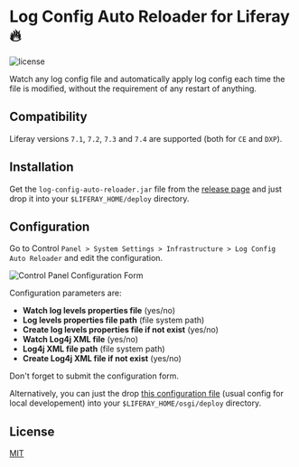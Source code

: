 # Log Config Auto Reloader for Liferay 🔥

![license](https://img.shields.io/github/license/slemarchand/lfr-log-config-auto-reloader?style=flat-square)

Watch any log config file and automatically apply log config each time the file is modified, without the requirement of any restart of anything.

## Compatibility

Liferay versions `7.1`, `7.2`, `7.3` and `7.4` are supported (both for `CE` and `DXP`).

## Installation

Get the `log-config-auto-reloader.jar` file from the [release page](https://github.com/slemarchand/lfr-log-config-auto-reloader/releases) and just drop it into your `$LIFERAY_HOME/deploy` directory.

## Configuration

Go to Control `Panel > System Settings > Infrastructure > Log Config Auto Reloader` and edit the configuration.

![Control Panel Configuration Form](doc/control_panel_screenshot.png) 

Configuration parameters are:
* **Watch log levels properties file** (yes/no)
* **Log levels properties file path** (file system path)
* **Create log levels properties file if not exist** (yes/no)
* **Watch Log4j XML file** (yes/no)
* **Log4j XML file path** (file system path)
* **Create Log4j XML file if not exist** (yes/no)

Don't forget to submit the configuration form.

Alternatively, you can just the drop [this configuration file](https://github.com/slemarchand/lfr-log-config-auto-reloader/blob/main/configs/dev/osgi/configs/com.slemarchand.log.config.auto.reloader.internal.configuration.LogConfigAutoReloaderConfiguration.config) (usual config for local developement) into your `$LIFERAY_HOME/osgi/deploy` directory.

## License

[MIT](LICENSE)